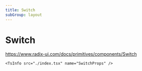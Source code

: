 ```yaml
---
title: Switch
subGroup: layout
---
```


# Switch

https://www.radix-ui.com/docs/primitives/components/Switch

<Demo src="./demos/demo1.tsx" />

```
<TsInfo src="./index.tsx" name="SwitchProps" />
```


